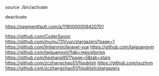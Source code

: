 source ./bin/activate

deactivate

https://segmentfault.com/a/1190000009420701



https://github.com/CoderSavior
https://github.com/mumu731/yun/stargazers?page=1
https://github.com/linlianmin/laravel-vue
https://github.com/taiguangyin
https://github.com/taiguangyin?tab=repositories
https://github.com/heshang951?page=5&tab=stars
https://github.com/zczhangchao51/fjpublish
https://github.com/ouzhrm
https://github.com/zczhangchao51/fjpublish/stargazers